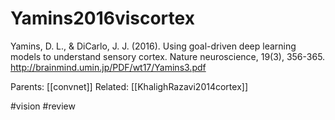 # Yamins2016viscortex

Yamins, D. L., & DiCarlo, J. J. (2016). Using goal-driven deep learning models to understand sensory cortex. Nature neuroscience, 19(3), 356-365. http://brainmind.umin.jp/PDF/wt17/Yamins3.pdf

Parents: [[convnet]]
Related: [[KhalighRazavi2014cortex]]

#vision #review



